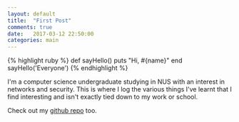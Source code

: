 ```yaml
---
layout: default
title:  "First Post"
comments: true
date:   2017-03-12 22:50:00
categories: main
---
```

{% highlight ruby %}
def sayHello()
  puts "Hi, #{name}"
end
sayHello('Everyone')
{% endhighlight %}

I'm a computer science undergraduate studying in NUS with an interest in networks and security. This is where I log the various things I've learnt that I find interesting and isn't exactly tied down to my work or school.

Check out my [github repo][repo] too.

[repo]:    https://github.com/lim1ts
